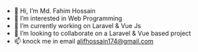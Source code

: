 - 👋 Hi, I’m Md. Fahim Hossain
- 👀 I’m interested in Web Programming
- 🌱 I’m currently working on Laravel & Vue Js
- 💞️ I’m looking to collaborate on a Laravel & Vue based project
- 📫 knock me in email alifhossain174@gmail.com 

<!---
alifhossain174/alifhossain174 is a ✨ special ✨ repository because its `README.md` (this file) appears on your GitHub profile.
You can click the Preview link to take a look at your changes.
--->
